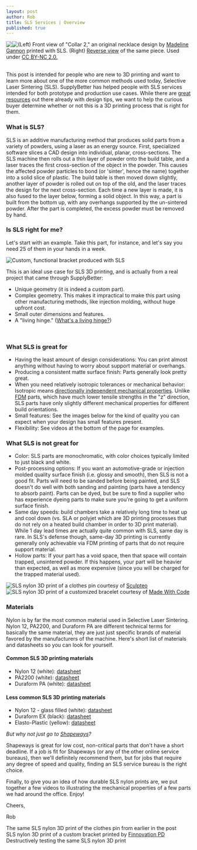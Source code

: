 ```yaml
--- 
layout: post
author: Rob
title: SLS Services | Overview
published: true
---
```


<script>
 (function(d, t) {
  var g = d.createElement(t),
  s = d.getElementsByTagName(t)[0];
  g.src = 'http://assets.gfycat.com/js/gfyajax-0.517d.js';
  s.parentNode.insertBefore(g, s);
}(document, 'script'));
</script>



<div style="display:inline-block; max-width:50%; float:left">
  <a href="https://s3.amazonaws.com/supplybetter_images/Blog+Images/sls_cover.jpg"><img src="https://s3.amazonaws.com/supplybetter_images/Blog+Images/sls_cover.jpg"></a>
</div>
<div style="display:inline-block; max-width:50%; float:left">
  <a href="https://s3.amazonaws.com/supplybetter_images/Blog+Images/sls_cover_back.jpg"><img src="https://s3.amazonaws.com/supplybetter_images/Blog+Images/sls_cover_back.jpg"></a>
</div>
<div class="footer" align="bottom">(Left) Front view of "Collar 2," an original necklace design by <a href="https://www.flickr.com/photos/53730604@N06/12076178515/in/photolist-jp8z9p-eWvTQf-26pkpw-dwzeKj-2jfZaw-jpaBN7-dwzg5G-4qrWTc-aRzfAD-ejcnvR-boThZW-9HZMiW-7fCpB3-d6quSy-bfJA1a-2mv2ij-dwtJDk-bA3QmZ-3HUyDd-j7TLHm-j7TRPy-ccBX83-j7PxuV-3KtQcJ-e6jUQ7-4qhNAY-8CZN4b-hVZX2M-eJQCXi-d6qrLN-d6qs79-d6qzNS-d6qAWy-d6qdF7-d6qrm7-eajiyj-n2oDE-P5iYB-7PTr8M-4JyRQA-3Hf6M3-5iZpB4-nfR49F-6mFeJw-4y8FLP-anKaYf-o1Tmry-cGWnBL-irD87Q-n2huR6" target="_blank">Madeline Gannon</a> printed with SLS. (Right) <a href="https://www.flickr.com/photos/53730604@N06/12076178275/in/photolist-jp8z5g-3HaURx-jp8z9p-eWvTQf-26pkpw-dwzeKj-2jfZaw-jpaBN7-dwzg5G-4qrWTc-aRzfAD-ejcnvR-boThZW-9HZMiW-7fCpB3-d6quSy-bfJA1a-2mv2ij-dwtJDk-bA3QmZ-3HUyDd-j7TLHm-j7TRPy-ccBX83-j7PxuV-3KtQcJ-e6jUQ7-4qhNAY-8CZN4b-hVZX2M-eJQCXi-d6qrLN-d6qs79-d6qzNS-d6qAWy-d6qdF7-d6qrm7-eajiyj-n2oDE-P5iYB-7PTr8M-4JyRQA-3Hf6M3-5iZpB4-nfR49F-6mFeJw-4y8FLP-anKaYf-o1Tmry-cGWnBL" target="_blank">Reverse view</a> of the same piece. Used under <a href="https://creativecommons.org/licenses/by-nc/2.0/legalcode" target="_blank">CC BY-NC 2.0.</a></div>

<br>
<p>This post is intended for people who are new to 3D printing and want to learn more about one of the more common methods used today, Selective Laser Sintering (SLS). SupplyBetter has helped people with SLS services intended for both prototype and production use cases. While there are <a href="http://www.shapeways.com/materials/strong-and-flexible-plastic?li=nav" target="_blank">great resources</a> out there already with design tips, we want to help the curious buyer determine whether or not this is a 3D printing process that is right for them.</p>

<h3>What is SLS?</h3>
<p>SLS is an additive manufacturing method that produces solid parts from a variety of powders, using a laser as an energy source. First, specialized software slices a CAD design into individual, planar, cross-sections. The SLS machine then rolls out a thin layer of powder onto the build table, and a laser traces the first cross-section of the object in the powder. This causes the affected powder particles to bond (or 'sinter', hence the name) together into a solid slice of plastic. The build table is then moved down slightly, another layer of powder is rolled out on top of the old, and the laser traces the design for the next cross-section. Each time a new layer is made, it is also fused to the layer below, forming a solid object. In this way, a part is built from the bottom up, with any overhangs supported by the un-sintered powder. After the part is completed, the excess powder must be removed by hand.</p>

<h3>Is SLS right for me?</h3>
<p>Let's start with an example. Take this part, for instance, and let's say you need 25 of them in your hands in a week.</p>


<div style="display:inline-block; max-width:100%; float:left">
  <a href="https://s3.amazonaws.com/supplybetter_images/Blog+Images/sls_services_3.jpg" target="_blank"><img src="https://s3.amazonaws.com/supplybetter_images/Blog+Images/sls_services_3.jpg"></a>
</div>
<div class="footer" align="bottom">Custom, functional bracket produced with SLS</div>

<p>This is an ideal use case for SLS 3D printing, and is actually from a real project that came through SupplyBetter: 
  <ul>
    <li>Unique geometry (it is indeed a custom part).</li>
    <li>Complex geometry. This makes it impractical to make this part using other manufacturing methods, like injection molding, without huge upfront cost.</li>
    <li>Small outer dimensions and features.</li>
    <li>A "living hinge." (<a href="http://en.wikipedia.org/wiki/Living_hinge" target="_blank">What's a living hinge?</a>)</li>
  </ul>
</p>
<br>

<h3>What SLS is great for</h3>
<ul>
  <li>Having the least amount of design considerations: You can print almost anything without having to worry about support material or overhangs.</li>
  <li>Producing a consistent matte surface finish: Parts generally look pretty great.</li>
  <li>When you need relatively isotropic tolerances or mechanical behavior: Isotropic means <a href="http://en.wikipedia.org/wiki/Isotropy#Materials_science" target="_blank">directionally independent mechanical properties</a>. Unlike <a href="https://www.supplybetter.com/blog/what-to-expect-with-fdm.thml" target="_blank">FDM</a> parts, which have much lower tensile strengths in the "z" direction, SLS parts have only slightly different mechanical properties for different build orientations.</li>
  <li>Small features: See the images below for the kind of quality you can expect when your design has small features present. </li>
  <li>Flexibility: See videos at the bottom of the page for examples.</li>
</ul>

<h3>What SLS is not great for</h3>
<ul> 
  <li>Color: SLS parts are monochromatic, with color choices typically limited to just black and white.</li>
  <li>Post-processing options: If you want an automotive-grade or  injection molded quality surface finish (i.e. glossy and smooth), then SLS is not a good fit. Parts will need to be sanded before being painted, and SLS doesn't do well with both sanding and painting (parts have a tendency to absorb paint). Parts can be dyed, but be sure to find a supplier who has experience dyeing parts to make sure you're going to get a uniform surface finish. </li>
  <li>Same day speeds: build chambers take a relatively long time to heat up and cool down (vs. SLA or polyjet which are 3D printing processes that do not rely on a heated build chamber in order to 3D print material). While 1 day lead times are actually quite common with SLS, same day is rare. In SLS's defense though, same-day 3D printing is currently generally only achievable via FDM printing of parts that do not require support material.</li>
  <li>Hollow parts: If your part has a void space, then that space will contain trapped, unsintered powder. If this happens, your part will be heavier than expected, as well as more expensive (since you will be charged for the trapped material used).</li>
</ul>


<div style="display:inline-block; max-width:100%; float:left">
  <a href="https://s3.amazonaws.com/supplybetter_images/Blog+Images/sls_services_1.jpg" target="_blank"><img src="https://s3.amazonaws.com/supplybetter_images/Blog+Images/sls_services_1.jpg"></a>
</div>
<div class="footer" align="bottom">SLS nylon 3D print of a clothes pin courtesy of <a href="https://www.supplybetter.com/suppliers/unitedstates/all/sculpteo" target="_blank">Sculpteo</a></div>

<div style="display:inline-block; max-width:100%; float:left">
  <a href="https://s3.amazonaws.com/supplybetter_images/Blog+Images/sls_services_2.jpg" target="_blank"><img src="https://s3.amazonaws.com/supplybetter_images/Blog+Images/sls_services_2.jpg"></a>
</div>
<div class="footer" align="bottom">SLS nylon 3D print of a customized bracelet courtesy of <a href="http://www.shapeways.com/madewithcode" target="_blank">Made With Code</a></div>

<h3>Materials</h3>
<p> Nylon is by far the most common material used in Selective Laser Sintering. Nylon 12, PA2200, and Duraform PA are different technical terms for basically the same material, they are just just specific brands of material favored by the manufacturers of the machine. Here's short list of materials and datasheets so you can look for yourself.</p>
<h4>Common SLS 3D printing materials</h4>
<ul>
  <li>Nylon 12 (white): <a href="http://www.3dsystems.com/sites/www.3dsystems.com/files/DS_DuraForm_PA_US.pdf" target="_blank">datasheet</a></li>
  <li>PA2200 (white): <a href="https://www.solidconcepts.com/content/pdfs/material-specifications/sls-nylon-12-pa.pdf" target="_blank">datasheet</a></li>
  <li>Duraform PA (white): <a href="https://www.shapeways.com/rrstatic/material_docs/mds-strongflex.pdf" target="_blank">datasheet</a></li>
</ul>
<h4>Less common SLS 3D printing materials</h4>
<ul>
  <li>Nylon 12  - glass filled (white): <a href="https://www.solidconcepts.com/content/pdfs/material-specifications/sls-nylon-12-gf.pdf" target="_blank">datasheet</a></li>
  <li>Duraform EX (black): <a href="http://www.paramountind.com/pdfs/PI_DS_DuraForm_EX_US.pdf" target="_blank">datasheet</a></li>
  <li>Elasto-Plastic (yellow): <a href="https://www.shapeways.com/materials/elasto-plastic?li=nav" target="_blank">datasheet</a></li>
</ul>

<p><i>But why not just go to <a href="https://www.supplybetter.com/blog/shapeways-vs-supplybetter.html" target="_blank">Shapeways</a>?</i></p>
<p>Shapeways is great for low cost, non-critical parts that don't have a short deadline. If a job is fit for Shapeways (or any of the other online service bureaus), then we'll definitely recommend them, but for jobs that require any degree of speed and quality, finding an SLS service bureau is the right choice.</p>

<p>Finally, to give you an idea of how durable SLS nylon prints are, we put together a few videos to illustrating the mechanical properties of a few parts we had around the office. Enjoy!</p>

<p>Cheers,</p>
<p>Rob</p>

<div style="display:inline-block; max-width:100%; float:left">
  <img class="gfyitem" data-id="FittingSlushyAmazonparrot" />
</div>
<div class="footer" align="bottom">The same SLS nylon 3D print of the clothes pin from earlier in the post</div>

<div style="display:inline-block; max-width:100%; float:left">
  <img class="gfyitem" data-id="QuarterlyJitteryAmericanwigeon" />
</div>
<div class="footer" align="bottom">SLS nylon 3D print of a custom bracket printed by <a href="https://www.supplybetter.com/suppliers/unitedstates/newyork/finnovation" target="_blank">Finnovation PD</a></div>

<div style="display:inline-block; max-width:100%; float:left">
  <img class="gfyitem" data-id="SecondhandImpeccableCardinal" />
</div>
<div class="footer" align="bottom">Destructively testing the same SLS nylon 3D print</div>

